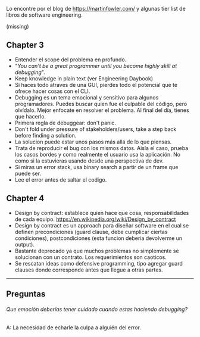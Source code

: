 Lo encontre por el blog de https://martinfowler.com/ y algunas tier list de libros de software engineering.


(missing)

## Chapter 3
- Entender el scope del problema en profundo.
- "*You can't be a great programmer until you become highly skill at debugging*".
- Keep knowledge in plain text (ver Engineering Daybook)
- Si haces todo atraves de una GUI, pierdes todo el potencial que te ofrece hacer cosas con el CLI.
- Debugging es un tema emocional y sensitivo para algunos programadores. Puedes buscar quien fue el culpable del código, pero olvídalo. Mejor enfocate en resolver el problema. Al final del día, tienes que hacerlo. 
- Primera regla de debuggear: don't panic.
- Don't fold under pressure of stakeholders/users, take a step back before  finding a solution. 
- La solucion puede estar unos pasos más allá de lo que piensas.
- Trata de reproducir el bug con los mismos datos. Aisla el caso, prueba los casos bordes y como realmente el usuario usa la aplicación. No como si la estuvieras usando desde una perspectiva de dev.
- Si miras un error stack, usa binary search a partir de un frame que puede ser.
- Lee el error antes de saltar el codigo.

## Chapter 4
- Design by contract: establece quien hace que cosa, responsabilidades de cada equipo. https://en.wikipedia.org/wiki/Design_by_contract
- Design by contract es un approach para diseñar software en el cual se definen precondiciones (guard clause, debe cumplicar ciertas condiciones), postcondiciones (esta funcion deberia devolverme un output).
- Bastante deprecado ya que muchos problemas no simplemente se solucionan con un contrato. Los  requerimientos son caoticos.
- Se rescatan ideas como defensive programming, tipo agregar guard clauses donde corresponde antes que llegue a otras partes.



--- 

## Preguntas

###### Que emoción deberías tener cuidado cuando estas haciendo debugging?
A: La necesidad de echarle la culpa a alguién del error.
###### 
